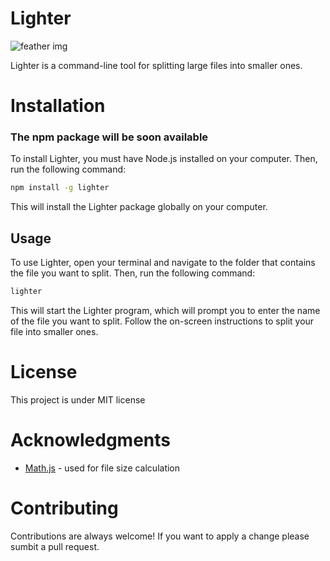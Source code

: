 # Lighter

![feather img](https://i.ibb.co/fDFxKNX/download.png)

Lighter is a command-line tool for splitting large files into smaller ones.

# Installation
### The npm package will be soon available

To install Lighter, you must have Node.js installed on your computer. Then, run the following command:

```bash
npm install -g lighter
```

This will install the Lighter package globally on your computer.

## Usage

To use Lighter, open your terminal and navigate to the folder that contains the file you want to split. Then, run the following command:

```bash
lighter
```

This will start the Lighter program, which will prompt you to enter the name of the file you want to split. Follow the on-screen instructions to split your file into smaller ones.

# License

This project is under MIT license

# Acknowledgments

- [Math.js](https://mathjs.org/) - used for file size calculation

# Contributing

Contributions are always welcome! If you want to apply a change please sumbit a pull request.
